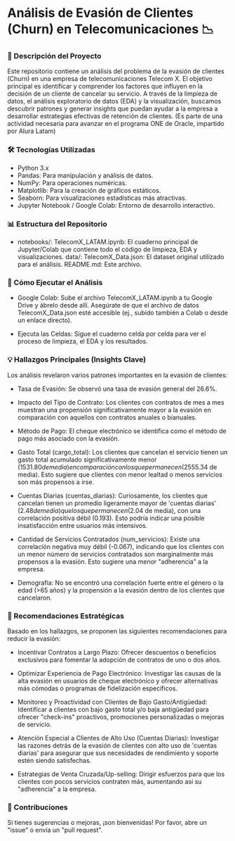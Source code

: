 # Análisis de Evasión de Clientes (Churn) en Telecomunicaciones 📉

### 📄 Descripción del Proyecto

Este repositorio contiene un análisis  del problema de la evasión de clientes (Churn) en una empresa de telecomunicaciones Telecom X. El objetivo principal es identificar y comprender los factores que influyen en la decisión de un cliente de cancelar su servicio. A través de la limpieza de datos, el análisis exploratorio de datos (EDA) y la visualización, buscamos descubrir patrones y generar insights que puedan ayudar a la empresa a desarrollar estrategias efectivas de retención de clientes. (Es parte de una actividad necesaria para avanzar en el programa ONE de Oracle, impartido por Alura Latam)

### 🛠️ Tecnologías Utilizadas

*    Python 3.x
*    Pandas: Para manipulación y análisis de datos.
*    NumPy: Para operaciones numéricas.
*    Matplotlib: Para la creación de gráficos estáticos.
*    Seaborn: Para visualizaciones estadísticas más atractivas.
*    Jupyter Notebook / Google Colab: Entorno de desarrollo interactivo.

### 📊 Estructura del Repositorio

*    notebooks/:
        TelecomX_LATAM.ipynb: El cuaderno principal de Jupyter/Colab que contiene todo el código de limpieza, EDA y visualizaciones.
    data/:
        TelecomX_Data.json: El dataset original utilizado para el análisis.
    README.md: Este archivo.

### 🚀 Cómo Ejecutar el Análisis

*   Google Colab: Sube el archivo TelecomX_LATAM.ipynb a tu Google Drive y ábrelo desde allí. Asegúrate de que el archivo de datos TelecomX_Data.json esté accesible (ej., subido también a Colab o desde un enlace directo).

*   Ejecuta las Celdas: Sigue el cuaderno celda por celda para ver el proceso de limpieza, el EDA y los resultados.

### 💡 Hallazgos Principales (Insights Clave)

Los análisis revelaron varios patrones importantes en la evasión de clientes:

*  Tasa de Evasión: Se observó una tasa de evasión general del 26.6%.

*  Impacto del Tipo de Contrato: Los clientes con contratos de mes a mes muestran una propensión significativamente mayor a la evasión en comparación con aquellos con contratos anuales o bianuales.

*  Método de Pago: El cheque electrónico se identifica como el método de pago más asociado con la evasión.

*  Gasto Total (cargo_total): Los clientes que cancelan el servicio tienen un gasto total acumulado significativamente menor ($1531.80 de media) en comparación con los que permanecen ($2555.34 de media). Esto sugiere que clientes con menor lealtad o menos servicios son más propensos a irse.

*  Cuentas Diarias (cuentas_diarias): Curiosamente, los clientes que cancelan tienen un promedio ligeramente mayor de 'cuentas diarias' ($2.48 de media) que los que permanecen ($2.04 de media), con una correlación positiva débil (0.193). Esto podría indicar una posible insatisfacción entre usuarios más intensivos.

*  Cantidad de Servicios Contratados (num_servicios): Existe una correlación negativa muy débil (-0.067), indicando que los clientes con un menor número de servicios contratados son marginalmente más propensos a la evasión. Esto sugiere una menor "adherencia" a la empresa.

*  Demografía:  No se encontró una correlación fuerte entre el género o la edad (>65 años) y la propensión a la evasión dentro de los clientes que cancelaron.

### 🚀 Recomendaciones Estratégicas

Basado en los hallazgos, se proponen las siguientes recomendaciones para reducir la evasión:

*    Incentivar Contratos a Largo Plazo: Ofrecer descuentos o beneficios exclusivos para fomentar la adopción de contratos de uno o dos años.

*    Optimizar Experiencia de Pago Electrónico: Investigar las causas de la alta evasión en usuarios de cheque electrónico y ofrecer alternativas más cómodas o programas de fidelización específicos.

*    Monitoreo y Proactividad con Clientes de Bajo Gasto/Antigüedad: Identificar a clientes con bajo gasto total y/o baja antigüedad para ofrecer "check-ins" proactivos, promociones personalizadas o mejoras de servicio.

*    Atención Especial a Clientes de Alto Uso (Cuentas Diarias): Investigar las razones detrás de la evasión de clientes con alto uso de 'cuentas diarias' para asegurar que sus necesidades de rendimiento y soporte estén siendo satisfechas.

*    Estrategias de Venta Cruzada/Up-selling: Dirigir esfuerzos para que los clientes con pocos servicios contraten más, aumentando así su "adherencia" a la empresa.

### 🤝 Contribuciones

Si tienes sugerencias o mejoras, ¡son bienvenidas! Por favor, abre un "issue" o envía un "pull request".

